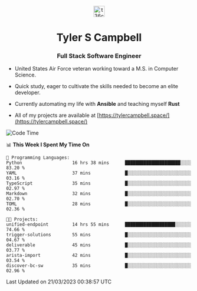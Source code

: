 <p align="center">
<a href="https://www.linkedin.com/in/t36campbell" target="blank"><img align="center" src="https://ik.imagekit.io/t36campbell/Portfolio/linkedin.png.original_m8bbGgPh6.png" alt="t36campbell" height="30" width="30" /></a>
</p>
<h1 align="center">Tyler S Campbell</h1>
<h3 align="center">Full Stack Software Engineer</h3>

* United States Air Force veteran working toward a M.S. in Computer Science.

* Quick study, eager to cultivate the skills needed to become an elite developer.

* Currently automating my life with **Ansible** and teaching myself **Rust**

* All of my projects are available at [https://tylercampbell.space/](https://tylercampbell.space/)

<!--START_SECTION:waka-->
![Code Time](http://img.shields.io/badge/Code%20Time-2%2C290%20hrs%207%20mins-blue)

📊 **This Week I Spent My Time On** 

```text
💬 Programming Languages: 
Python                   16 hrs 38 mins      █████████████████████░░░░   83.20 % 
YAML                     37 mins             █░░░░░░░░░░░░░░░░░░░░░░░░   03.16 % 
TypeScript               35 mins             █░░░░░░░░░░░░░░░░░░░░░░░░   02.97 % 
Markdown                 32 mins             █░░░░░░░░░░░░░░░░░░░░░░░░   02.70 % 
TOML                     28 mins             █░░░░░░░░░░░░░░░░░░░░░░░░   02.36 % 

🐱‍💻 Projects: 
unified-endpoint         14 hrs 55 mins      ███████████████████░░░░░░   74.66 % 
trigger-solutions        55 mins             █░░░░░░░░░░░░░░░░░░░░░░░░   04.67 % 
deliverable              45 mins             █░░░░░░░░░░░░░░░░░░░░░░░░   03.77 % 
arista-import            42 mins             █░░░░░░░░░░░░░░░░░░░░░░░░   03.54 % 
discover-bc-sw           35 mins             █░░░░░░░░░░░░░░░░░░░░░░░░   02.96 % 
```


 Last Updated on 21/03/2023 00:38:57 UTC
<!--END_SECTION:waka-->
